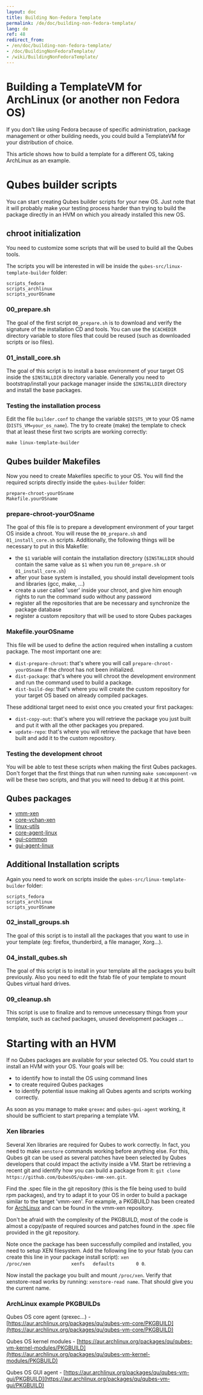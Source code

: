 ```yaml
---
layout: doc
title: Building Non-Fedora Template
permalink: /de/doc/building-non-fedora-template/
lang: de
ref: 48
redirect_from:
- /en/doc/building-non-fedora-template/
- /doc/BuildingNonFedoraTemplate/
- /wiki/BuildingNonFedoraTemplate/
---
```


Building a TemplateVM for ArchLinux (or another non Fedora OS)
==============================================================

If you don't like using Fedora because of specific administration, package management or other building needs, you could build a TemplateVM for your distribution of choice.

This article shows how to build a template for a different OS, taking ArchLinux as an example.

Qubes builder scripts
=====================

You can start creating Qubes builder scripts for your new OS. Just note that it will probably make your testing process harder than trying to build the package directly in an HVM on which you already installed this new OS.

chroot initialization
---------------------

You need to customize some scripts that will be used to build all the Qubes tools.

The scripts you will be interested in will be inside the `qubes-src/linux-template-builder` folder:

~~~
scripts_fedora
scripts_archlinux
scripts_yourOSname
~~~

### 00\_prepare.sh

The goal of the first script `00_prepare.sh` is to download and verify the signature of the installation CD and tools. You can use the `$CACHEDIR` directory variable to store files that could be reused (such as downloaded scripts or iso files).

### 01\_install\_core.sh

The goal of this script is to install a base environment of your target OS inside the `$INSTALLDIR` directory variable. Generally you need to bootstrap/install your package manager inside the `$INSTALLDIR` directory and install the base packages.

### Testing the installation process

Edit the file `builder.conf` to change the variable `$DISTS_VM` to your OS name (`DISTS_VM=your_os_name`). The try to create (make) the template to check that at least these first two scripts are working correctly:

~~~
make linux-template-builder
~~~

Qubes builder Makefiles
-----------------------

Now you need to create Makefiles specific to your OS. You will find the required scripts directly inside the `qubes-builder` folder:

~~~
prepare-chroot-yourOSname
Makefile.yourOSname
~~~

### prepare-chroot-yourOSname

The goal of this file is to prepare a development environment of your target OS inside a chroot. You will reuse the `00_prepare.sh` and `01_install_core.sh` scripts. Additionally, the following things will be necessary to put in this Makefile:

-   the `$1` variable will contain the installation directory (`$INSTALLDIR` should contain the same value as `$1` when you run `00_prepare.sh` or `01_install_core.sh`)
-   after your base system is installed, you should install development tools and libraries (gcc, make, ...)
-   create a user called 'user' inside your chroot, and give him enough rights to run the command sudo without any password
-   register all the repositories that are be necessary and synchronize the package database
-   register a custom repository that will be used to store Qubes packages

### Makefile.yourOSname

This file will be used to define the action required when installing a custom package. The most important one are:

-   `dist-prepare-chroot`: that's where you will call `prepare-chroot-yourOSname` if the chroot has not been initialized.
-   `dist-package`: that's where you will chroot the development environment and run the command used to build a package.
-   `dist-build-dep`: that's where you will create the custom repository for your target OS based on already compiled packages.

These additional target need to exist once you created your first packages:

-   `dist-copy-out`: that's where you will retrieve the package you just built and put it with all the other packages you prepared.
-   `update-repo`: that's where you will retrieve the package that have been built and add it to the custom repository.

### Testing the development chroot

You will be able to test these scripts when making the first Qubes packages. Don't forget that the first things that run when running `make somcomponent-vm` will be these two scripts, and that you will need to debug it at this point.

Qubes packages
--------------

* [vmm-xen](https://github.com/QubesOS/qubes-vmm-xen)
* [core-vchan-xen](https://github.com/QubesOS/qubes-core-vchan-xen)
* [linux-utils](https://github.com/QubesOS/qubes-linux-utils)
* [core-agent-linux](https://github.com/QubesOS/qubes-core-agent-linux)
* [gui-common](https://github.com/QubesOS/qubes-gui-common)
* [gui-agent-linux](https://github.com/QubesOS/qubes-gui-agent-linux)

Additional Installation scripts
-------------------------------

Again you need to work on scripts inside the `qubes-src/linux-template-builder` folder:

~~~
scripts_fedora
scripts_archlinux
scripts_yourOSname
~~~

### 02\_install\_groups.sh

The goal of this script is to install all the packages that you want to use in your template (eg: firefox, thunderbird, a file manager, Xorg...).

### 04\_install\_qubes.sh

The goal of this script is to install in your template all the packages you built previously. Also you need to edit the fstab file of your template to mount Qubes virtual hard drives.

### 09\_cleanup.sh

This script is use to finalize and to remove unnecessary things from your template, such as cached packages, unused development packages ...

Starting with an HVM
====================

If no Qubes packages are available for your selected OS. You could start to install an HVM with your OS. Your goals will be:

-   to identify how to install the OS using command lines
-   to create required Qubes packages
-   to identify potential issue making all Qubes agents and scripts working correctly.

As soon as you manage to make `qrexec` and `qubes-gui-agent` working, it should be sufficient to start preparing a template VM.

### Xen libraries

Several Xen libraries are required for Qubes to work correctly. In fact, you need to make `xenstore` commands working before anything else. For this, Qubes git can be used as several patches have been selected by Qubes developers that could impact the activity inside a VM. Start be retrieving a recent git and identify how you can build a package from it: `git clone https://github.com/QubesOS/qubes-vmm-xen.git`.

Find the .spec file in the git repository (this is the file being used to build rpm packages), and try to adapt it to your OS in order to build a package similar to the target 'vmm-xen'. For example, a PKGBUILD has been created for [ArchLinux](/de/doc/templates/archlinux/) and can be found in the vmm-xen repository.

Don't be afraid with the complexity of the PKGBUILD, most of the code is almost a copy/paste of required sources and patches found in the .spec file provided in the git repository.

Note once the package has been successfully compiled and installed, you need to setup XEN filesystem. Add the following line to your fstab (you can create this line in your package install script): `xen                     /proc/xen               xenfs   defaults        0 0`.

Now install the package you built and mount `/proc/xen`. Verify that xenstore-read works by running: `xenstore-read name`. That should give you the current name.

### ArchLinux example PKGBUILDs

Qubes OS core agent (qrexec...) - [https://aur.archlinux.org/packages/qu/qubes-vm-core/PKGBUILD](https://aur.archlinux.org/packages/qu/qubes-vm-core/PKGBUILD)

Qubes OS kernel modules - [https://aur.archlinux.org/packages/qu/qubes-vm-kernel-modules/PKGBUILD](https://aur.archlinux.org/packages/qu/qubes-vm-kernel-modules/PKGBUILD)

Qubes OS GUI agent - [https://aur.archlinux.org/packages/qu/qubes-vm-gui/PKGBUILD](https://aur.archlinux.org/packages/qu/qubes-vm-gui/PKGBUILD)
